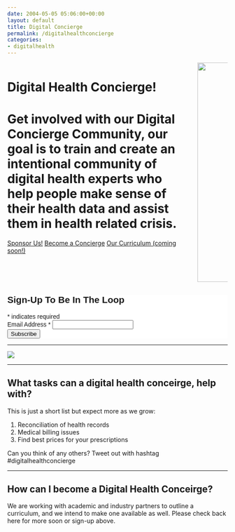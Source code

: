 ```yaml
---
date: 2004-05-05 05:06:00+00:00
layout: default
title: Digital Concierge
permalink: /digitalhealthconcierge
categories:
- digitalhealth
---
```

<div class="hero is-info is-medium has-background">
    <div class="hero-body">
        <div class="container">
            <div class="columns is-vcentered">
                <div class="column is-two-third">
                    <h1 class="title is-middle is-2">
                        Digital Health Concierge!
                    </h1>
                    <h1 class="subtitle is-6 is-hackathon-h3">
                        Get involved with our Digital Concierge Community, our goal is to train and create an intentional community of digital health experts who help people make sense of their health data and assist them in health related crisis.
                    </h1>
                    <div class="buttons is-large">
                            <a class="button is-medium is-danger" href="mailto:info@digitalhealthconcierge.com">Sponsor Us!</a>
                            <a class="button is-medium is-primary" href="mailto:info@digitalhealthconcierge.com">Become a Concierge</a>
                            <a class="button is-medium is-warning" href="mailto:info@digitalhealthconcierge.com">Our Curriculum (coming soon!)</a>
                    </div>
                </div>
                <div class="column is-one-third">
                        <div class="has-text-centered is-right">
                            <img style="height: 500px !important" src="{{site.url}}{{site.baseurl}}/assets/images/projects/digitalhealthconcierge-poster.png"/>
                        </div>
                </div>
            </div>
        </div>
    </div>
</div>
<div class="box cta">
    <div class="container">
        <!-- Begin Mailchimp Signup Form -->
<link href="//cdn-images.mailchimp.com/embedcode/classic-10_7.css" rel="stylesheet" type="text/css">
<style type="text/css">
	#mc_embed_signup{background:#fff; clear:left; font:14px Helvetica,Arial,sans-serif; }
	/* Add your own Mailchimp form style overrides in your site stylesheet or in this style block.
	   We recommend moving this block and the preceding CSS link to the HEAD of your HTML file. */
</style>
<div id="mc_embed_signup">
<form action="https://vitraag.us4.list-manage.com/subscribe/post?u=2d506806d337849e2303f12ef&amp;id=5b037f6740" method="post" id="mc-embedded-subscribe-form" name="mc-embedded-subscribe-form" class="validate" target="_blank" novalidate>
    <div id="mc_embed_signup_scroll">
	<h2>Sign-Up To Be In The Loop</h2>
<div class="indicates-required"><span class="asterisk">*</span> indicates required</div>
<div class="mc-field-group">
	<label for="mce-EMAIL">Email Address  <span class="asterisk">*</span>
</label>
	<input type="email" value="" name="EMAIL" class="required email" id="mce-EMAIL">
</div>
	<div id="mce-responses" class="clear">
		<div class="response" id="mce-error-response" style="display:none"></div>
		<div class="response" id="mce-success-response" style="display:none"></div>
	</div>    <!-- real people should not fill this in and expect good things - do not remove this or risk form bot signups-->
    <div style="position: absolute; left: -5000px;" aria-hidden="true"><input type="text" name="b_2d506806d337849e2303f12ef_5b037f6740" tabindex="-1" value=""></div>
    <div class="clear"><input type="submit" value="Subscribe" name="subscribe" id="mc-embedded-subscribe" class="button"></div>
    </div>
</form>
</div>
<script type='text/javascript' src='//s3.amazonaws.com/downloads.mailchimp.com/js/mc-validate.js'></script><script type='text/javascript'>(function($) {window.fnames = new Array(); window.ftypes = new Array();fnames[0]='EMAIL';ftypes[0]='email';fnames[1]='FNAME';ftypes[1]='text';fnames[2]='LNAME';ftypes[2]='text';fnames[3]='ADDRESS';ftypes[3]='address';fnames[4]='PHONE';ftypes[4]='phone';fnames[5]='BIRTHDAY';ftypes[5]='birthday';}(jQuery));var $mcj = jQuery.noConflict(true);</script>
<!--End mc_embed_signup-->
    </div>
</div>
<hr/>
<section>
    <div class="container">
            <div class="columns is-multiline is-mobile is-centered">
                    <div class="column is-half">
                            <img src="{{site.url}}{{site.baseurl}}/assets/images/projects/digitalhealthconcierge-poster.png"/>
                    </div>
            </div>
    </div>
</section>
<hr/>
<section>
    <div class="container">
      <h1 class="title is-4">What tasks can a digital health conceirge, help with?</h1>  
      <p>This is just a short list but expect more as we grow: </p>
      <ol>
        <li>Reconciliation of health records</li>
        <li>Medical billing issues</li>
        <li>Find best prices for your prescriptions</li>
      </ol>
      <p>Can you think of any others? Tweet out with hashtag #digitalhealthconcierge</p>
      <hr/>
      <h1 class="title is-4">How can I become a Digital Health Conceirge?</h1>
      <p>We are working with academic and industry partners to outline a curriculum, and we intend to make one available as well. Please check back here for more soon or sign-up above. </p>
    </div>
</section>
